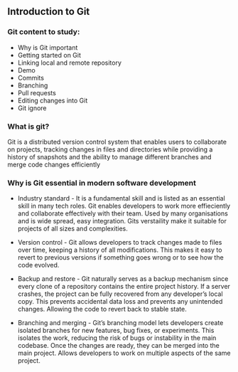 ## Introduction to Git

### Git content to study:

- Why is Git important
- Getting started on Git
- Linking local and remote repository
- Demo
- Commits
- Branching
- Pull requests
- Editing changes into Git
- Git ignore

### What is git?

Git is a distributed version control system that enables users to collaborate on projects, tracking changes in files and directories while providing a history of snapshots and the ability to manage different branches and merge code changes efficiently

### Why is Git essential in modern software development

- Industry standard - It is a fundamental skill and is listed as an essential skill in many tech roles. Git enables developers to work more effieciently and collaborate effectively with their team. Used by many organisations and is wide spread, easy integration. Gits verstaility make it suitable for projects of all sizes and complexities.

- Version control - Git allows developers to track changes made to files over time, keeping a history of all modifications. This makes it easy to revert to previous versions if something goes wrong or to see how the code evolved.
  
- Backup and restore - Git naturally serves as a backup mechanism since every clone of a repository contains the entire project history. If a server crashes, the project can be fully recovered from any developer’s local copy. This prevents accidental data loss and prevents any unintended changes. Allowing the code to revert back to stable state.

- Branching and merging -  Git’s branching model lets developers create isolated branches for new features, bug fixes, or experiments. This isolates the work, reducing the risk of bugs or instability in the main codebase. Once the changes are ready, they can be merged into the main project. Allows developers to work on multiple aspects of the same project.
